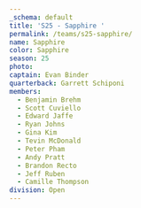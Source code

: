 ```yaml
---
_schema: default
title: 'S25 - Sapphire '
permalink: /teams/s25-sapphire/
name: Sapphire
color: Sapphire
season: 25
photo:
captain: Evan Binder
quarterback: Garrett Schiponi
members:
  - Benjamin Brehm
  - Scott Cuviello
  - Edward Jaffe
  - Ryan Johns
  - Gina Kim
  - Tevin McDonald
  - Peter Pham
  - Andy Pratt
  - Brandon Recto
  - Jeff Ruben
  - Camille Thompson
division: Open
---
```

